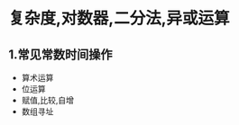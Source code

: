 # 复杂度,对数器,二分法,异或运算

## 1.常见常数时间操作

+ 算术运算
+ 位运算
+ 赋值,比较,自增
+ 数组寻址

<!--```java-->
<!--public class A {-->
<!--    public static void main(String[] args){-->
<!--      -->
<!--    }-->
<!--}-->
<!--```-->


